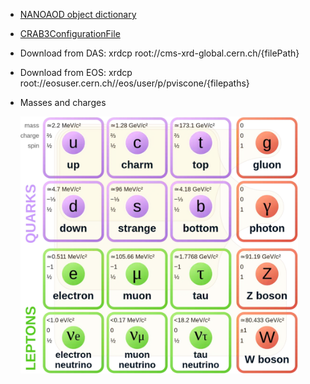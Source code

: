 - [NANOAOD object dictionary](https://cms-nanoaod-integration.web.cern.ch/integration/master/mc94X_doc.html)

- [CRAB3ConfigurationFile](https://twiki.cern.ch/twiki/bin/view/CMSPublic/CRAB3ConfigurationFile)

- Download from DAS: xrdcp root://cms-xrd-global.cern.ch/{filePath}

- Download from EOS: xrdcp root://eosuser.cern.ch//eos/user/p/pviscone/{filepaths}

- Masses and charges
  
  <img title="" src="../.img/2022-11-22-18-52-07-image.png" alt="" width="444" data-align="center">

